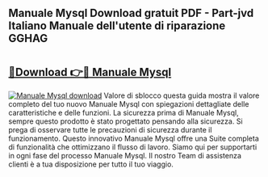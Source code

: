 ## Manuale Mysql Download gratuit PDF - Part-jvd Italiano Manuale dell'utente di riparazione GGHAG

# <h2><a href="http://dfc4dx.blite.top/?on=Manuale+Mysql">🔗Download 👉🔴 Manuale Mysql</a></h2>

[![Manuale Mysql download](https://i.imgur.com/lujVjoI.png)](http://dfc4dx.blite.top/?on=Manuale+Mysql)
Valore di sblocco questa guida mostra il valore completo del tuo nuovo Manuale Mysql con spiegazioni dettagliate delle caratteristiche e delle funzioni. La sicurezza prima di Manuale Mysql, sempre questo prodotto è stato progettato pensando alla sicurezza. Si prega di osservare tutte le precauzioni di sicurezza durante il funzionamento. Questo innovativo Manuale Mysql offre una Suite completa di funzionalità che ottimizzano il flusso di lavoro. Siamo qui per supportarti in ogni fase del processo Manuale Mysql. Il nostro Team di assistenza clienti è a tua disposizione per tutto il tuo viaggio.
